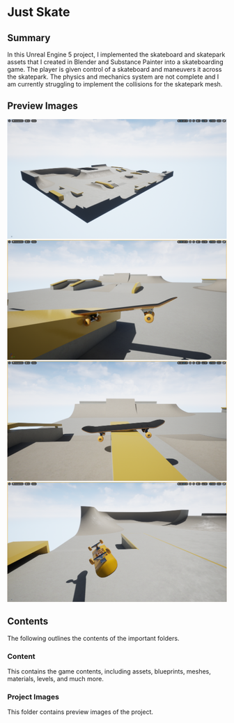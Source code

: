 # Just Skate

## Summary

In this Unreal Engine 5 project, I implemented the skateboard and skatepark assets that I created in Blender and Substance Painter into a skateboarding game. The player is given control of a skateboard and maneuvers it across the skatepark. The physics and mechanics system are not complete and I am currently struggling to implement the collisions for the skatepark mesh.

## Preview Images

<img src="https://github.com/yug2005/Just-Skate/blob/master/Project%20Images/Just%20Skate%20Preview%20Image%2003.png"/>
<img src="https://github.com/yug2005/Just-Skate/blob/master/Project%20Images/Just%20Skate%20Preview%20Image%2005.png"/>
<img src="https://github.com/yug2005/Just-Skate/blob/master/Project%20Images/Just%20Skate%20Preview%20Image%2009.png"/>
<img src="https://github.com/yug2005/Just-Skate/blob/master/Project%20Images/Just%20Skate%20Preview%20Image%2010.png"/>


## Contents

The following outlines the contents of the important folders. 

### Content

This contains the game contents, including assets, blueprints, meshes, materials, levels, and much more. 

### Project Images

This folder contains preview images of the project.



